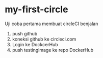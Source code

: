 # my-first-circle
  Uji coba pertama membuat circleCI benjalan  
  1. push github
  2. koneksi github ke circleci.com
  3. Login ke DockcerHub
  4. push  testingimage ke  repo DockerHub
